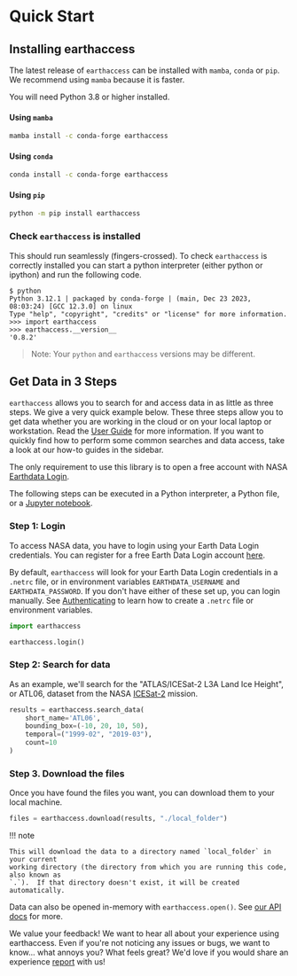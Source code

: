 # Quick Start

## **Installing earthaccess**

The latest release of `earthaccess` can be installed with `mamba`, `conda` or `pip`.  We recommend using `mamba` because it is faster.

You will need Python 3.8 or higher installed.

#### Using `mamba`

```bash
mamba install -c conda-forge earthaccess
```

#### Using `conda`

```bash
conda install -c conda-forge earthaccess
```

#### Using `pip`

```bash
python -m pip install earthaccess
```


### Check `earthaccess` is installed

This should run seamlessly (fingers-crossed).  To check `earthaccess` is correctly installed you can start a python interpreter (either python or ipython) and run the following code.

```
$ python
Python 3.12.1 | packaged by conda-forge | (main, Dec 23 2023, 08:03:24) [GCC 12.3.0] on linux
Type "help", "copyright", "credits" or "license" for more information.
>>> import earthaccess
>>> earthaccess.__version__
'0.8.2'
```

> Note:
> Your `python` and `earthaccess` versions may be different.


## **Get Data in 3 Steps**

`earthaccess` allows you to search for and access data in as little as three steps.  We
give a very quick example below.  These three steps allow you to get data whether you
are working in the cloud or on your local laptop or workstation.  Read the
[User Guide](user_guide/index.md) for more information.  If you want to quickly find how
to perform some common searches and data access, take a look at our how-to guides in the
sidebar.

The only requirement to use this library is to open a free account with NASA
[Earthdata Login](https://urs.earthdata.nasa.gov).

The following steps can be executed in a Python interpreter, a Python file, or a
[Jupyter notebook](https://docs.jupyter.org/en/latest/start/index.html).

### Step 1: Login

To access NASA data, you have to login using your Earth Data Login credentials.  You can register for a free Earth Data Login account [here](https://urs.earthdata.nasa.gov/).

By default, `earthaccess` will look for your Earth Data Login credentials in a `.netrc` file, or in environment variables `EARTHDATA_USERNAME` and `EARTHDATA_PASSWORD`.  If you don't
have either of these set up, you can login manually.  See [Authenticating](howto/authenticate.md) to learn how to create a `.netrc` file or environment variables.

```python
import earthaccess

earthaccess.login()
```


### Step 2: Search for data

As an example, we'll search for the "ATLAS/ICESat-2 L3A Land Ice Height", or ATL06, dataset from the NASA [ICESat-2](https://nsidc.org/data/icesat-2) mission.


```python
results = earthaccess.search_data(
    short_name='ATL06',
    bounding_box=(-10, 20, 10, 50),
    temporal=("1999-02", "2019-03"),
    count=10
)
```

### Step 3. Download the files

Once you have found the files you want, you can download them to your local machine.

```python
files = earthaccess.download(results, "./local_folder")
```

!!! note

    This will download the data to a directory named `local_folder` in your current
    working directory (the directory from which you are running this code, also known as
    `.`).  If that directory doesn't exist, it will be created automatically.

Data can also be opened in-memory with `earthaccess.open()`. See [our API
docs](user-reference/api/api.md) for more.


We value your feedback! We want to hear all about your experience using earthaccess. Even if you're not noticing any issues or bugs, we want to know... what annoys you? What feels great? We'd love if you would share an experience [report](https://github.com/nsidc/earthaccess/issues) with us!
